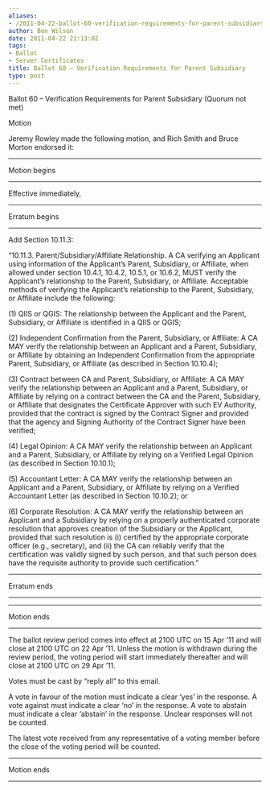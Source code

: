 ```yaml
---
aliases:
- /2011-04-22-ballot-60-verification-requirements-for-parent-subsidiary/
author: Ben Wilson
date: 2011-04-22 21:13:02
tags:
- Ballot
- Server Certificates
title: Ballot 60 – Verification Requirements for Parent Subsidiary
type: post
---
```


Ballot 60 – Verification Requirements for Parent Subsidiary (Quorum not met)

Motion

Jeremy Rowley made the following motion, and Rich Smith and Bruce Morton endorsed it:

______________________________________________________________________

Motion begins

______________________________________________________________________

Effective immediately,

______________________________________________________________________

Erratum begins

______________________________________________________________________

Add Section 10.11.3:

“10.11.3. Parent/Subsidiary/Affiliate Relationship. A CA verifying an Applicant using information of the Applicant’s Parent, Subsidiary, or Affiliate, when allowed under section 10.4.1, 10.4.2, 10.5.1, or 10.6.2, MUST verify the Applicant’s relationship to the Parent, Subsidiary, or Affiliate. Acceptable methods of verifying the Applicant’s relationship to the Parent, Subsidiary, or Affiliate include the following:

(1) QIIS or QGIS: The relationship between the Applicant and the Parent, Subsidiary, or Affiliate is identified in a QIIS or QGIS;

(2) Independent Confirmation from the Parent, Subsidiary, or Affiliate: A CA MAY verify the relationship between an Applicant and a Parent, Subsidiary, or Affiliate by obtaining an Independent Confirmation from the appropriate Parent, Subsidiary, or Affiliate (as described in Section 10.10.4);

(3) Contract between CA and Parent, Subsidiary, or Affiliate: A CA MAY verify the relationship between an Applicant and a Parent, Subsidiary, or Affiliate by relying on a contract between the CA and the Parent, Subsidiary, or Affiliate that designates the Certificate Approver with such EV Authority, provided that the contract is signed by the Contract Signer and provided that the agency and Signing Authority of the Contract Signer have been verified;

(4) Legal Opinion: A CA MAY verify the relationship between an Applicant and a Parent, Subsidiary, or Affiliate by relying on a Verified Legal Opinion (as described in Section 10.10.1);

(5) Accountant Letter: A CA MAY verify the relationship between an Applicant and a Parent, Subsidiary, or Affiliate by relying on a Verified Accountant Letter (as described in Section 10.10.2); or

(6) Corporate Resolution: A CA MAY verify the relationship between an Applicant and a Subsidiary by relying on a properly authenticated corporate resolution that approves creation of the Subsidiary or the Applicant, provided that such resolution is (i) certified by the appropriate corporate officer (e.g., secretary), and (ii) the CA can reliably verify that the certification was validly signed by such person, and that such person does have the requisite authority to provide such certification.”

______________________________________________________________________

Erratum ends

______________________________________________________________________

______________________________________________________________________

Motion ends

______________________________________________________________________

The ballot review period comes into effect at 2100 UTC on 15 Apr ’11 and will close at 2100 UTC on 22 Apr ’11. Unless the motion is withdrawn during the review period, the voting period will start immediately thereafter and will close at 2100 UTC on 29 Apr ’11.

Votes must be cast by “reply all” to this email.

A vote in favour of the motion must indicate a clear ‘yes’ in the response. A vote against must indicate a clear ‘no’ in the response. A vote to abstain must indicate a clear ‘abstain’ in the response. Unclear responses will not be counted.

The latest vote received from any representative of a voting member before the close of the voting period will be counted.

______________________________________________________________________

Motion ends

______________________________________________________________________